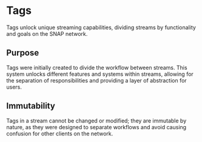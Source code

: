 # Tags

Tags unlock unique streaming capabilities, dividing streams by functionality and goals on the SNAP network.


## Purpose

Tags were initially created to divide the workflow between streams. This system unlocks different features and systems within streams, allowing for the separation of responsibilities and providing a layer of abstraction for users.



## Immutability

Tags in a stream cannot be changed or modified; they are immutable by nature, as they were designed to separate workflows and avoid causing confusion for other clients on the network.

